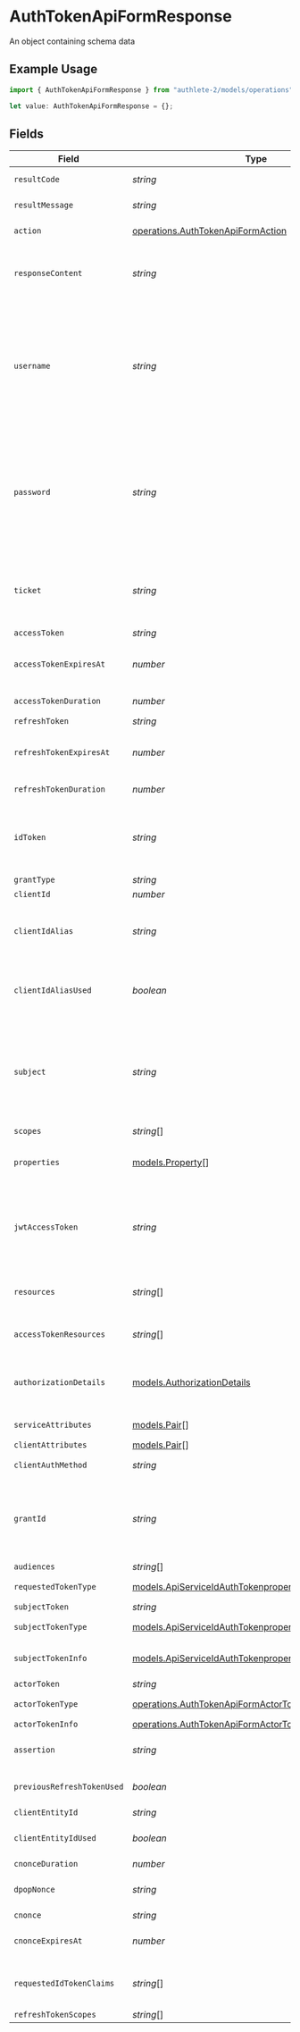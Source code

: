 # AuthTokenApiFormResponse

An object containing schema data

## Example Usage

```typescript
import { AuthTokenApiFormResponse } from "authlete-2/models/operations";

let value: AuthTokenApiFormResponse = {};
```

## Fields

| Field                                                                                                                                                                                                                                                                                                                                                                                                                                                                              | Type                                                                                                                                                                                                                                                                                                                                                                                                                                                                               | Required                                                                                                                                                                                                                                                                                                                                                                                                                                                                           | Description                                                                                                                                                                                                                                                                                                                                                                                                                                                                        |
| ---------------------------------------------------------------------------------------------------------------------------------------------------------------------------------------------------------------------------------------------------------------------------------------------------------------------------------------------------------------------------------------------------------------------------------------------------------------------------------- | ---------------------------------------------------------------------------------------------------------------------------------------------------------------------------------------------------------------------------------------------------------------------------------------------------------------------------------------------------------------------------------------------------------------------------------------------------------------------------------- | ---------------------------------------------------------------------------------------------------------------------------------------------------------------------------------------------------------------------------------------------------------------------------------------------------------------------------------------------------------------------------------------------------------------------------------------------------------------------------------- | ---------------------------------------------------------------------------------------------------------------------------------------------------------------------------------------------------------------------------------------------------------------------------------------------------------------------------------------------------------------------------------------------------------------------------------------------------------------------------------- |
| `resultCode`                                                                                                                                                                                                                                                                                                                                                                                                                                                                       | *string*                                                                                                                                                                                                                                                                                                                                                                                                                                                                           | :heavy_minus_sign:                                                                                                                                                                                                                                                                                                                                                                                                                                                                 | The code which represents the result of the API call.                                                                                                                                                                                                                                                                                                                                                                                                                              |
| `resultMessage`                                                                                                                                                                                                                                                                                                                                                                                                                                                                    | *string*                                                                                                                                                                                                                                                                                                                                                                                                                                                                           | :heavy_minus_sign:                                                                                                                                                                                                                                                                                                                                                                                                                                                                 | A short message which explains the result of the API call.                                                                                                                                                                                                                                                                                                                                                                                                                         |
| `action`                                                                                                                                                                                                                                                                                                                                                                                                                                                                           | [operations.AuthTokenApiFormAction](../../models/operations/authtokenapiformaction.md)                                                                                                                                                                                                                                                                                                                                                                                             | :heavy_minus_sign:                                                                                                                                                                                                                                                                                                                                                                                                                                                                 | The next action that the authorization server implementation should take.                                                                                                                                                                                                                                                                                                                                                                                                          |
| `responseContent`                                                                                                                                                                                                                                                                                                                                                                                                                                                                  | *string*                                                                                                                                                                                                                                                                                                                                                                                                                                                                           | :heavy_minus_sign:                                                                                                                                                                                                                                                                                                                                                                                                                                                                 | The content that the authorization server implementation is to return to the client application.<br/>Its format varies depending on the value of `action` parameter.<br/>                                                                                                                                                                                                                                                                                                          |
| `username`                                                                                                                                                                                                                                                                                                                                                                                                                                                                         | *string*                                                                                                                                                                                                                                                                                                                                                                                                                                                                           | :heavy_minus_sign:                                                                                                                                                                                                                                                                                                                                                                                                                                                                 | The value of `username` request parameter in the token request.<br/>The client application must specify username when it uses [Resource Owner Password Grant](https://datatracker.ietf.org/doc/html/rfc6749#section-4.3).<br/>In other words, when the value of `grant_type` request parameter is `password`, `username` request parameter must come along.<br/><br/>This parameter has a value only if the value of `grant_type` request parameter is `password` and the token request is valid.<br/> |
| `password`                                                                                                                                                                                                                                                                                                                                                                                                                                                                         | *string*                                                                                                                                                                                                                                                                                                                                                                                                                                                                           | :heavy_minus_sign:                                                                                                                                                                                                                                                                                                                                                                                                                                                                 | The value of `password` request parameter in the token request.<br/>The client application must specify password when it uses [Resource Owner Password Grant](https://datatracker.ietf.org/doc/html/rfc6749#section-4.3).<br/>In other words, when the value of `grant_type` request parameter is `password`, `password` request parameter must come along.<br/><br/>This parameter has a value only if the value of `grant_type` request parameter is `password` and the token request is valid.<br/> |
| `ticket`                                                                                                                                                                                                                                                                                                                                                                                                                                                                           | *string*                                                                                                                                                                                                                                                                                                                                                                                                                                                                           | :heavy_minus_sign:                                                                                                                                                                                                                                                                                                                                                                                                                                                                 | The ticket which is necessary to call Authlete's `/auth/token/fail` API or `/auth/token/issue` API.<br/><br/>This parameter has a value only if the value of `grant_type` request parameter is `password` and the token request is valid.<br/>                                                                                                                                                                                                                                     |
| `accessToken`                                                                                                                                                                                                                                                                                                                                                                                                                                                                      | *string*                                                                                                                                                                                                                                                                                                                                                                                                                                                                           | :heavy_minus_sign:                                                                                                                                                                                                                                                                                                                                                                                                                                                                 | The newly issued access token.                                                                                                                                                                                                                                                                                                                                                                                                                                                     |
| `accessTokenExpiresAt`                                                                                                                                                                                                                                                                                                                                                                                                                                                             | *number*                                                                                                                                                                                                                                                                                                                                                                                                                                                                           | :heavy_minus_sign:                                                                                                                                                                                                                                                                                                                                                                                                                                                                 | The datetime at which the newly issued access token will expire.<br/>The value is represented in milliseconds since the Unix epoch (1970-01-01).<br/>                                                                                                                                                                                                                                                                                                                              |
| `accessTokenDuration`                                                                                                                                                                                                                                                                                                                                                                                                                                                              | *number*                                                                                                                                                                                                                                                                                                                                                                                                                                                                           | :heavy_minus_sign:                                                                                                                                                                                                                                                                                                                                                                                                                                                                 | The duration of the newly issued access token in seconds.                                                                                                                                                                                                                                                                                                                                                                                                                          |
| `refreshToken`                                                                                                                                                                                                                                                                                                                                                                                                                                                                     | *string*                                                                                                                                                                                                                                                                                                                                                                                                                                                                           | :heavy_minus_sign:                                                                                                                                                                                                                                                                                                                                                                                                                                                                 | The newly issued refresh token.                                                                                                                                                                                                                                                                                                                                                                                                                                                    |
| `refreshTokenExpiresAt`                                                                                                                                                                                                                                                                                                                                                                                                                                                            | *number*                                                                                                                                                                                                                                                                                                                                                                                                                                                                           | :heavy_minus_sign:                                                                                                                                                                                                                                                                                                                                                                                                                                                                 | The datetime at which the newly issued refresh token will expire.<br/>The value is represented in milliseconds since the Unix epoch (1970-01-01).<br/>                                                                                                                                                                                                                                                                                                                             |
| `refreshTokenDuration`                                                                                                                                                                                                                                                                                                                                                                                                                                                             | *number*                                                                                                                                                                                                                                                                                                                                                                                                                                                                           | :heavy_minus_sign:                                                                                                                                                                                                                                                                                                                                                                                                                                                                 | The duration of the newly issued refresh token in seconds.                                                                                                                                                                                                                                                                                                                                                                                                                         |
| `idToken`                                                                                                                                                                                                                                                                                                                                                                                                                                                                          | *string*                                                                                                                                                                                                                                                                                                                                                                                                                                                                           | :heavy_minus_sign:                                                                                                                                                                                                                                                                                                                                                                                                                                                                 | The newly issued ID token. Note that an ID token is issued from a token endpoint only when the `response_type` request parameter<br/>of the authorization request to an authorization endpoint has contained `code` and the `scope` request parameter has contained `openid`.<br/>                                                                                                                                                                                                 |
| `grantType`                                                                                                                                                                                                                                                                                                                                                                                                                                                                        | *string*                                                                                                                                                                                                                                                                                                                                                                                                                                                                           | :heavy_minus_sign:                                                                                                                                                                                                                                                                                                                                                                                                                                                                 | The grant type of the token request.                                                                                                                                                                                                                                                                                                                                                                                                                                               |
| `clientId`                                                                                                                                                                                                                                                                                                                                                                                                                                                                         | *number*                                                                                                                                                                                                                                                                                                                                                                                                                                                                           | :heavy_minus_sign:                                                                                                                                                                                                                                                                                                                                                                                                                                                                 | The client ID.                                                                                                                                                                                                                                                                                                                                                                                                                                                                     |
| `clientIdAlias`                                                                                                                                                                                                                                                                                                                                                                                                                                                                    | *string*                                                                                                                                                                                                                                                                                                                                                                                                                                                                           | :heavy_minus_sign:                                                                                                                                                                                                                                                                                                                                                                                                                                                                 | The client ID alias when the token request was made. If the client did not have an alias, this parameter is `null`.<br/>Also, if the token request was invalid and it failed to identify a client, this parameter is `null`.<br/>                                                                                                                                                                                                                                                  |
| `clientIdAliasUsed`                                                                                                                                                                                                                                                                                                                                                                                                                                                                | *boolean*                                                                                                                                                                                                                                                                                                                                                                                                                                                                          | :heavy_minus_sign:                                                                                                                                                                                                                                                                                                                                                                                                                                                                 | The flag which indicates whether the client ID alias was used when the token request was made.<br/>`true` if the client ID alias was used when the token request was made.<br/>                                                                                                                                                                                                                                                                                                    |
| `subject`                                                                                                                                                                                                                                                                                                                                                                                                                                                                          | *string*                                                                                                                                                                                                                                                                                                                                                                                                                                                                           | :heavy_minus_sign:                                                                                                                                                                                                                                                                                                                                                                                                                                                                 | The subject (= resource owner's ID) of the access token.<br/>Even if an access token has been issued by the call of `/api/auth/token` API, this parameter is `null` if the flow of the token request was<br/>[Client Credentials Flow](https://datatracker.ietf.org/doc/html/rfc6749#section-4.4) (`grant_type=client_credentials`) because it means the access token<br/>is not associated with any specific end-user.<br/>                                                       |
| `scopes`                                                                                                                                                                                                                                                                                                                                                                                                                                                                           | *string*[]                                                                                                                                                                                                                                                                                                                                                                                                                                                                         | :heavy_minus_sign:                                                                                                                                                                                                                                                                                                                                                                                                                                                                 | The scopes covered by the access token.                                                                                                                                                                                                                                                                                                                                                                                                                                            |
| `properties`                                                                                                                                                                                                                                                                                                                                                                                                                                                                       | [models.Property](../../models/property.md)[]                                                                                                                                                                                                                                                                                                                                                                                                                                      | :heavy_minus_sign:                                                                                                                                                                                                                                                                                                                                                                                                                                                                 | The extra properties associated with the access token.<br/>This parameter is `null` when no extra property is associated with the issued access token.<br/>                                                                                                                                                                                                                                                                                                                        |
| `jwtAccessToken`                                                                                                                                                                                                                                                                                                                                                                                                                                                                   | *string*                                                                                                                                                                                                                                                                                                                                                                                                                                                                           | :heavy_minus_sign:                                                                                                                                                                                                                                                                                                                                                                                                                                                                 | The newly issued access token in JWT format. If the authorization server is configured<br/>to issue JWT-based access tokens (= if the service's `accessTokenSignAlg` value is a<br/>non-null value), a JWT-based access token is issued along with the original random-string<br/>one.<br/>                                                                                                                                                                                        |
| `resources`                                                                                                                                                                                                                                                                                                                                                                                                                                                                        | *string*[]                                                                                                                                                                                                                                                                                                                                                                                                                                                                         | :heavy_minus_sign:                                                                                                                                                                                                                                                                                                                                                                                                                                                                 | The resources specified by the `resource` request parameters in the token request.<br/>See "Resource Indicators for OAuth 2.0" for details.<br/>                                                                                                                                                                                                                                                                                                                                   |
| `accessTokenResources`                                                                                                                                                                                                                                                                                                                                                                                                                                                             | *string*[]                                                                                                                                                                                                                                                                                                                                                                                                                                                                         | :heavy_minus_sign:                                                                                                                                                                                                                                                                                                                                                                                                                                                                 | The target resources of the access token being issued. See "Resource Indicators for OAuth 2.0" for details.<br/>                                                                                                                                                                                                                                                                                                                                                                   |
| `authorizationDetails`                                                                                                                                                                                                                                                                                                                                                                                                                                                             | [models.AuthorizationDetails](../../models/authorizationdetails.md)                                                                                                                                                                                                                                                                                                                                                                                                                | :heavy_minus_sign:                                                                                                                                                                                                                                                                                                                                                                                                                                                                 | The authorization details. This represents the value of the `authorization_details`<br/>request parameter in the preceding device authorization request which is defined in<br/>"OAuth 2.0 Rich Authorization Requests".<br/>                                                                                                                                                                                                                                                      |
| `serviceAttributes`                                                                                                                                                                                                                                                                                                                                                                                                                                                                | [models.Pair](../../models/pair.md)[]                                                                                                                                                                                                                                                                                                                                                                                                                                              | :heavy_minus_sign:                                                                                                                                                                                                                                                                                                                                                                                                                                                                 | The attributes of this service that the client application belongs to.<br/>                                                                                                                                                                                                                                                                                                                                                                                                        |
| `clientAttributes`                                                                                                                                                                                                                                                                                                                                                                                                                                                                 | [models.Pair](../../models/pair.md)[]                                                                                                                                                                                                                                                                                                                                                                                                                                              | :heavy_minus_sign:                                                                                                                                                                                                                                                                                                                                                                                                                                                                 | The attributes of the client.<br/>                                                                                                                                                                                                                                                                                                                                                                                                                                                 |
| `clientAuthMethod`                                                                                                                                                                                                                                                                                                                                                                                                                                                                 | *string*                                                                                                                                                                                                                                                                                                                                                                                                                                                                           | :heavy_minus_sign:                                                                                                                                                                                                                                                                                                                                                                                                                                                                 | The client authentication method that was performed at the token endpoint.<br/>                                                                                                                                                                                                                                                                                                                                                                                                    |
| `grantId`                                                                                                                                                                                                                                                                                                                                                                                                                                                                          | *string*                                                                                                                                                                                                                                                                                                                                                                                                                                                                           | :heavy_minus_sign:                                                                                                                                                                                                                                                                                                                                                                                                                                                                 | the value of the `grant_id` request parameter of the device authorization request.<br/><br/>The `grant_id` request parameter is defined in<br/>[Grant Management for OAuth 2.0](https://openid.net/specs/fapi-grant-management.html)<br/>, which is supported by Authlete 2.3 and newer versions.<br/>                                                                                                                                                                             |
| `audiences`                                                                                                                                                                                                                                                                                                                                                                                                                                                                        | *string*[]                                                                                                                                                                                                                                                                                                                                                                                                                                                                         | :heavy_minus_sign:                                                                                                                                                                                                                                                                                                                                                                                                                                                                 | The audiences on the token exchange request<br/>                                                                                                                                                                                                                                                                                                                                                                                                                                   |
| `requestedTokenType`                                                                                                                                                                                                                                                                                                                                                                                                                                                               | [models.ApiServiceIdAuthTokenpropertiesactorTokenType](../../models/apiserviceidauthtokenpropertiesactortokentype.md)                                                                                                                                                                                                                                                                                                                                                              | :heavy_minus_sign:                                                                                                                                                                                                                                                                                                                                                                                                                                                                 | The grant type of the access token when the access token was created.<br/>                                                                                                                                                                                                                                                                                                                                                                                                         |
| `subjectToken`                                                                                                                                                                                                                                                                                                                                                                                                                                                                     | *string*                                                                                                                                                                                                                                                                                                                                                                                                                                                                           | :heavy_minus_sign:                                                                                                                                                                                                                                                                                                                                                                                                                                                                 | A string value                                                                                                                                                                                                                                                                                                                                                                                                                                                                     |
| `subjectTokenType`                                                                                                                                                                                                                                                                                                                                                                                                                                                                 | [models.ApiServiceIdAuthTokenpropertiesactorTokenType1](../../models/apiserviceidauthtokenpropertiesactortokentype1.md)                                                                                                                                                                                                                                                                                                                                                            | :heavy_minus_sign:                                                                                                                                                                                                                                                                                                                                                                                                                                                                 | The grant type of the access token when the access token was created.<br/>                                                                                                                                                                                                                                                                                                                                                                                                         |
| `subjectTokenInfo`                                                                                                                                                                                                                                                                                                                                                                                                                                                                 | [models.ApiServiceIdAuthTokenpropertiesactorTokenInfo](../../models/apiserviceidauthtokenpropertiesactortokeninfo.md)                                                                                                                                                                                                                                                                                                                                                              | :heavy_minus_sign:                                                                                                                                                                                                                                                                                                                                                                                                                                                                 | An object containing api_serviceid_auth_tokenpropertiesactortokeninfo data                                                                                                                                                                                                                                                                                                                                                                                                         |
| `actorToken`                                                                                                                                                                                                                                                                                                                                                                                                                                                                       | *string*                                                                                                                                                                                                                                                                                                                                                                                                                                                                           | :heavy_minus_sign:                                                                                                                                                                                                                                                                                                                                                                                                                                                                 | A string value                                                                                                                                                                                                                                                                                                                                                                                                                                                                     |
| `actorTokenType`                                                                                                                                                                                                                                                                                                                                                                                                                                                                   | [operations.AuthTokenApiFormActorTokenType](../../models/operations/authtokenapiformactortokentype.md)                                                                                                                                                                                                                                                                                                                                                                             | :heavy_minus_sign:                                                                                                                                                                                                                                                                                                                                                                                                                                                                 | The grant type of the access token when the access token was created.<br/>                                                                                                                                                                                                                                                                                                                                                                                                         |
| `actorTokenInfo`                                                                                                                                                                                                                                                                                                                                                                                                                                                                   | [operations.AuthTokenApiFormActorTokenInfo](../../models/operations/authtokenapiformactortokeninfo.md)                                                                                                                                                                                                                                                                                                                                                                             | :heavy_minus_sign:                                                                                                                                                                                                                                                                                                                                                                                                                                                                 | An object containing actortokeninfo data                                                                                                                                                                                                                                                                                                                                                                                                                                           |
| `assertion`                                                                                                                                                                                                                                                                                                                                                                                                                                                                        | *string*                                                                                                                                                                                                                                                                                                                                                                                                                                                                           | :heavy_minus_sign:                                                                                                                                                                                                                                                                                                                                                                                                                                                                 | For RFC 7523 JSON Web Token (JWT) Profile for OAuth 2.0 Client Authentication and Authorization Grants<br/>                                                                                                                                                                                                                                                                                                                                                                        |
| `previousRefreshTokenUsed`                                                                                                                                                                                                                                                                                                                                                                                                                                                         | *boolean*                                                                                                                                                                                                                                                                                                                                                                                                                                                                          | :heavy_minus_sign:                                                                                                                                                                                                                                                                                                                                                                                                                                                                 | Indicate whether the previous refresh token that had been kept in the database for a short time was used<br/>                                                                                                                                                                                                                                                                                                                                                                      |
| `clientEntityId`                                                                                                                                                                                                                                                                                                                                                                                                                                                                   | *string*                                                                                                                                                                                                                                                                                                                                                                                                                                                                           | :heavy_minus_sign:                                                                                                                                                                                                                                                                                                                                                                                                                                                                 | The entity ID of the client.<br/>                                                                                                                                                                                                                                                                                                                                                                                                                                                  |
| `clientEntityIdUsed`                                                                                                                                                                                                                                                                                                                                                                                                                                                               | *boolean*                                                                                                                                                                                                                                                                                                                                                                                                                                                                          | :heavy_minus_sign:                                                                                                                                                                                                                                                                                                                                                                                                                                                                 | Flag which indicates whether the entity ID of the client was used when the request for the access token was made.<br/>                                                                                                                                                                                                                                                                                                                                                             |
| `cnonceDuration`                                                                                                                                                                                                                                                                                                                                                                                                                                                                   | *number*                                                                                                                                                                                                                                                                                                                                                                                                                                                                           | :heavy_minus_sign:                                                                                                                                                                                                                                                                                                                                                                                                                                                                 | Duration of the `c_nonce` in seconds.<br/>                                                                                                                                                                                                                                                                                                                                                                                                                                         |
| `dpopNonce`                                                                                                                                                                                                                                                                                                                                                                                                                                                                        | *string*                                                                                                                                                                                                                                                                                                                                                                                                                                                                           | :heavy_minus_sign:                                                                                                                                                                                                                                                                                                                                                                                                                                                                 | Get the expected nonce value for DPoP proof JWT, which should be used<br/>as the value of the `DPoP-Nonce` HTTP header.<br/>                                                                                                                                                                                                                                                                                                                                                       |
| `cnonce`                                                                                                                                                                                                                                                                                                                                                                                                                                                                           | *string*                                                                                                                                                                                                                                                                                                                                                                                                                                                                           | :heavy_minus_sign:                                                                                                                                                                                                                                                                                                                                                                                                                                                                 | Get the `c_nonce`.<br/>                                                                                                                                                                                                                                                                                                                                                                                                                                                            |
| `cnonceExpiresAt`                                                                                                                                                                                                                                                                                                                                                                                                                                                                  | *number*                                                                                                                                                                                                                                                                                                                                                                                                                                                                           | :heavy_minus_sign:                                                                                                                                                                                                                                                                                                                                                                                                                                                                 | Get the time at which the `c_nonce` expires in milliseconds since<br/>the Unix epoch (1970-01-01).<br/>                                                                                                                                                                                                                                                                                                                                                                            |
| `requestedIdTokenClaims`                                                                                                                                                                                                                                                                                                                                                                                                                                                           | *string*[]                                                                                                                                                                                                                                                                                                                                                                                                                                                                         | :heavy_minus_sign:                                                                                                                                                                                                                                                                                                                                                                                                                                                                 | Get the names of the claims that the authorization request (which resulted<br/>in generation of the access token) requested to be embedded in ID tokens.<br/>                                                                                                                                                                                                                                                                                                                      |
| `refreshTokenScopes`                                                                                                                                                                                                                                                                                                                                                                                                                                                               | *string*[]                                                                                                                                                                                                                                                                                                                                                                                                                                                                         | :heavy_minus_sign:                                                                                                                                                                                                                                                                                                                                                                                                                                                                 | Scopes associated with the refresh token.<br/>                                                                                                                                                                                                                                                                                                                                                                                                                                     |